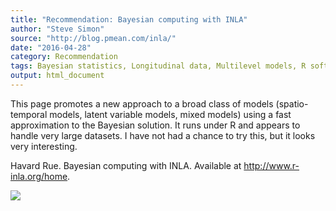 ```yaml
---
title: "Recommendation: Bayesian computing with INLA"
author: "Steve Simon"
source: "http://blog.pmean.com/inla/"
date: "2016-04-28"
category: Recommendation
tags: Bayesian statistics, Longitudinal data, Multilevel models, R software
output: html_document
---
```


This page promotes a new approach to a broad class of models
(spatio-temporal models, latent variable models, mixed models) using a
fast approximation to the Bayesian solution. It runs under R and appears
to handle very large datasets. I have not had a chance to try this, but
it looks very interesting.

<!---More--->

Havard Rue. Bayesian computing with INLA. Available at
<http://www.r-inla.org/home>.

![](../../../web/images/inla01.png)




